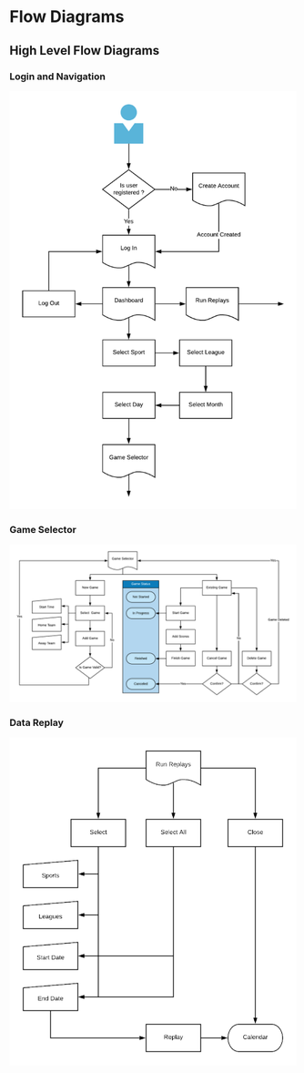 # Flow Diagrams

## High Level Flow Diagrams

### Login and Navigation

![](../../.gitbook/assets/cp-dashboard.png)

### Game Selector

![](../../.gitbook/assets/cp-selector.png)

### Data Replay

![](../../.gitbook/assets/cp-replay.png)

## 

